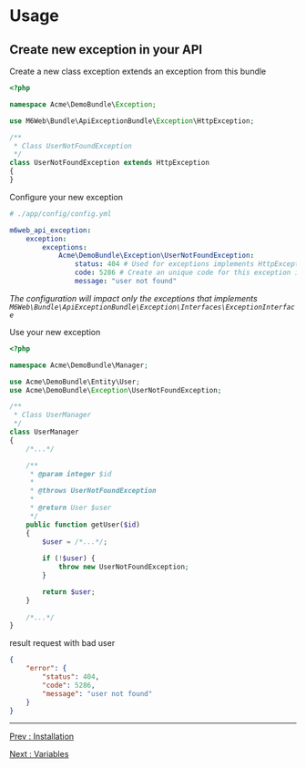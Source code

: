 # Usage

## Create new exception in your API

Create a new class exception extends an exception from this bundle

```php
<?php 

namespace Acme\DemoBundle\Exception;

use M6Web\Bundle\ApiExceptionBundle\Exception\HttpException;

/**
 * Class UserNotFoundException
 */
class UserNotFoundException extends HttpException
{
}
```

Configure your new exception

```yaml
# ./app/config/config.yml

m6web_api_exception:
    exception:
        exceptions:
            Acme\DemoBundle\Exception\UserNotFoundException:
                status: 404 # Used for exceptions implements HttpExceptionInterface
                code: 5286 # Create an unique code for this exception in your API, optional, default to 0 and not displayed
                message: "user not found"
```
*The configuration will impact only the exceptions that implements `M6Web\Bundle\ApiExceptionBundle\Exception\Interfaces\ExceptionInterface`*

Use your new exception

```php
<?php 

namespace Acme\DemoBundle\Manager;

use Acme\DemoBundle\Entity\User;
use Acme\DemoBundle\Exception\UserNotFoundException;

/**
 * Class UserManager
 */
class UserManager
{
    /*...*/

    /**
     * @param integer $id
     *
     * @throws UserNotFoundException
     *
     * @return User $user
     */
    public function getUser($id)
    {
        $user = /*...*/;
        
        if (!$user) {
            throw new UserNotFoundException;
        }

        return $user;
    }
    
    /*...*/
}
```

result request with bad user

```json
{
    "error": {
        "status": 404,
        "code": 5286,
        "message": "user not found"
    }
}
```

---

[Prev : Installation](installation.md)

[Next : Variables](variables.md)
